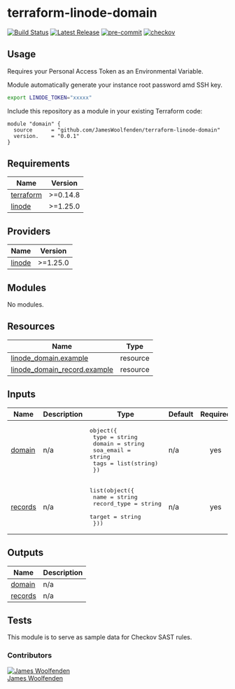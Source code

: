 # terraform-linode-domain

[![Build Status](https://github.com/JamesWoolfenden/terraform-linode-domain/workflows/Verify%20and%20Bump/badge.svg?branch=master)](https://github.com/JamesWoolfenden/terraform-linode-domain)
[![Latest Release](https://img.shields.io/github/release/JamesWoolfenden/terraform-linode-domain.svg)](https://github.com/JamesWoolfenden/terraform-linode-domain/releases/latest)
[![pre-commit](https://img.shields.io/badge/pre--commit-enabled-brightgreen?logo=pre-commit&logoColor=white)](https://github.com/pre-commit/pre-commit)
[![checkov](https://img.shields.io/badge/checkov-verified-brightgreen)](https://www.checkov.io/)

## Usage

Requires your Personal Access Token as an Environmental Variable.

Module automatically generate your instance root password amd SSH key.

```bash
export LINODE_TOKEN="xxxxx"
```

Include this repository as a module in your existing Terraform code:

```hcl
module "domain" {
  source      = "github.com/JamesWoolfenden/terraform-linode-domain"
  version.    = "0.0.1"
}
```

<!-- BEGINNING OF PRE-COMMIT-TERRAFORM DOCS HOOK -->
## Requirements

| Name | Version |
|------|---------|
| <a name="requirement_terraform"></a> [terraform](#requirement\_terraform) | >=0.14.8 |
| <a name="requirement_linode"></a> [linode](#requirement\_linode) | >=1.25.0 |

## Providers

| Name | Version |
|------|---------|
| <a name="provider_linode"></a> [linode](#provider\_linode) | >=1.25.0 |

## Modules

No modules.

## Resources

| Name | Type |
|------|------|
| [linode_domain.example](https://registry.terraform.io/providers/linode/linode/latest/docs/resources/domain) | resource |
| [linode_domain_record.example](https://registry.terraform.io/providers/linode/linode/latest/docs/resources/domain_record) | resource |

## Inputs

| Name | Description | Type | Default | Required |
|------|-------------|------|---------|:--------:|
| <a name="input_domain"></a> [domain](#input\_domain) | n/a | <pre>object({<br>    type      = string<br>    domain    = string<br>    soa_email = string<br>    tags      = list(string)<br>  })</pre> | n/a | yes |
| <a name="input_records"></a> [records](#input\_records) | n/a | <pre>list(object({<br>    name        = string<br>    record_type = string<br>    target      = string<br>  }))</pre> | n/a | yes |

## Outputs

| Name | Description |
|------|-------------|
| <a name="output_domain"></a> [domain](#output\_domain) | n/a |
| <a name="output_records"></a> [records](#output\_records) | n/a |
<!-- END OF PRE-COMMIT-TERRAFORM DOCS HOOK -->

## Tests

This module is to serve as sample data for Checkov SAST rules.

### Contributors

[![James Woolfenden][jameswoolfenden_avatar]][jameswoolfenden_homepage]<br/>[James Woolfenden][jameswoolfenden_homepage]

[jameswoolfenden_homepage]: https://github.com/jameswoolfenden
[jameswoolfenden_avatar]: https://github.com/jameswoolfenden.png?size=150
[github]: https://github.com/jameswoolfenden
[linkedin]: https://www.linkedin.com/in/jameswoolfenden/
[twitter]: https://twitter.com/JimWoolfenden
